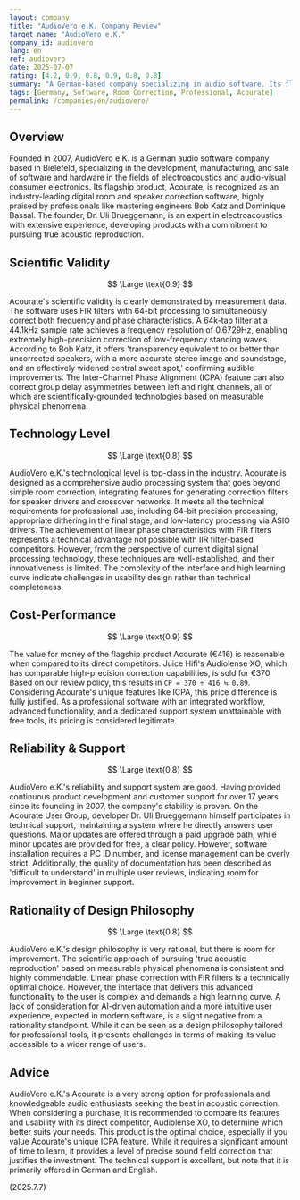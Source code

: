```yaml
---
layout: company
title: "AudioVero e.K. Company Review"
target_name: "AudioVero e.K."
company_id: audiovero
lang: en
ref: audiovero
date: 2025-07-07
rating: [4.2, 0.9, 0.8, 0.9, 0.8, 0.8]
summary: "A German-based company specializing in audio software. Its flagship product, Acourate, is highly acclaimed as a professional room correction software featuring proprietary ICPA technology. Its technical capabilities are top-class in the industry, and its price is reasonable compared to competing products. It requires specialized knowledge but is a worthwhile investment for users seeking the best in acoustic correction."
tags: [Germany, Software, Room Correction, Professional, Acourate]
permalink: /companies/en/audiovero/
---
```


## Overview

Founded in 2007, AudioVero e.K. is a German audio software company based in Bielefeld, specializing in the development, manufacturing, and sale of software and hardware in the fields of electroacoustics and audio-visual consumer electronics. Its flagship product, Acourate, is recognized as an industry-leading digital room and speaker correction software, highly praised by professionals like mastering engineers Bob Katz and Dominique Bassal. The founder, Dr. Uli Brueggemann, is an expert in electroacoustics with extensive experience, developing products with a commitment to pursuing true acoustic reproduction.

## Scientific Validity

$$ \Large \text{0.9} $$

Acourate's scientific validity is clearly demonstrated by measurement data. The software uses FIR filters with 64-bit processing to simultaneously correct both frequency and phase characteristics. A 64k-tap filter at a 44.1kHz sample rate achieves a frequency resolution of 0.6729Hz, enabling extremely high-precision correction of low-frequency standing waves. According to Bob Katz, it offers 'transparency equivalent to or better than uncorrected speakers, with a more accurate stereo image and soundstage, and an effectively widened central sweet spot,' confirming audible improvements. The Inter-Channel Phase Alignment (ICPA) feature can also correct group delay asymmetries between left and right channels, all of which are scientifically-grounded technologies based on measurable physical phenomena.

## Technology Level

$$ \Large \text{0.8} $$

AudioVero e.K.'s technological level is top-class in the industry. Acourate is designed as a comprehensive audio processing system that goes beyond simple room correction, integrating features for generating correction filters for speaker drivers and crossover networks. It meets all the technical requirements for professional use, including 64-bit precision processing, appropriate dithering in the final stage, and low-latency processing via ASIO drivers. The achievement of linear phase characteristics with FIR filters represents a technical advantage not possible with IIR filter-based competitors. However, from the perspective of current digital signal processing technology, these techniques are well-established, and their innovativeness is limited. The complexity of the interface and high learning curve indicate challenges in usability design rather than technical completeness.

## Cost-Performance

$$ \Large \text{0.9} $$

The value for money of the flagship product Acourate (€416) is reasonable when compared to its direct competitors. Juice Hifi's Audiolense XO, which has comparable high-precision correction capabilities, is sold for €370. Based on our review policy, this results in `CP = 370 ÷ 416 ≒ 0.89`. Considering Acourate's unique features like ICPA, this price difference is fully justified. As a professional software with an integrated workflow, advanced functionality, and a dedicated support system unattainable with free tools, its pricing is considered legitimate.

## Reliability & Support

$$ \Large \text{0.8} $$

AudioVero e.K.'s reliability and support system are good. Having provided continuous product development and customer support for over 17 years since its founding in 2007, the company's stability is proven. On the Acourate User Group, developer Dr. Uli Brueggemann himself participates in technical support, maintaining a system where he directly answers user questions. Major updates are offered through a paid upgrade path, while minor updates are provided for free, a clear policy. However, software installation requires a PC ID number, and license management can be overly strict. Additionally, the quality of documentation has been described as 'difficult to understand' in multiple user reviews, indicating room for improvement in beginner support.

## Rationality of Design Philosophy

$$ \Large \text{0.8} $$

AudioVero e.K.'s design philosophy is very rational, but there is room for improvement. The scientific approach of pursuing 'true acoustic reproduction' based on measurable physical phenomena is consistent and highly commendable. Linear phase correction with FIR filters is a technically optimal choice. However, the interface that delivers this advanced functionality to the user is complex and demands a high learning curve. A lack of consideration for AI-driven automation and a more intuitive user experience, expected in modern software, is a slight negative from a rationality standpoint. While it can be seen as a design philosophy tailored for professional tools, it presents challenges in terms of making its value accessible to a wider range of users.

## Advice

AudioVero e.K.'s Acourate is a very strong option for professionals and knowledgeable audio enthusiasts seeking the best in acoustic correction. When considering a purchase, it is recommended to compare its features and usability with its direct competitor, Audiolense XO, to determine which better suits your needs. This product is the optimal choice, especially if you value Acourate's unique ICPA feature. While it requires a significant amount of time to learn, it provides a level of precise sound field correction that justifies the investment. The technical support is excellent, but note that it is primarily offered in German and English.

(2025.7.7)
